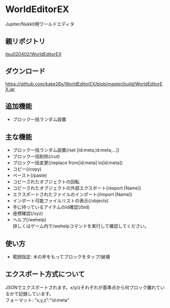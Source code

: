 # WorldEditorEX
Jupiter/Nukkit用ワールドエディタ  

## 親リポジトリ
<a href="https://github.com/itsu020402/WorldEditorEX">itsu020402/WorldEditorEX</a>
  
## ダウンロード
<a href="https://github.com/kake26s/WorldEditorEX/blob/master/build/WorldEditorEX.jar">https://github.com/kake26s/WorldEditorEX/blob/master/build/WorldEditorEX.jar</a>    

## 追加機能
- ブロック一括ランダム設置

## 主な機能
- ブロック一括ランダム設置(/set [id:meta,id:meta,...])  
- ブロック一括削除(/cut)  
- ブロック一括変更(/replace from[id:meta] to[id:meta])  
- コピー(/copy)  
- ペースト(/paste)  
- コピーされたオブジェクトの回転  
- コピーされたオブジェクトの外部エクスポート(/export [Name])  
- エクスポートされたファイルのインポート(/import [Name]) 
- インポート可能ファイルリストの表示(/objects)  
- 手に持っているアイテムのid確認(/bid)  
- 座標確認(/xyz)  
- ヘルプ(/wehelp)  
詳しくはゲーム内で/wehelpコマンドを実行して確認してください。  
  
## 使い方
- 範囲指定: 木の斧をもってブロックをタップ/破壊  
  
## エクスポート方式について
JSONでエクスポートされます。x/y/zそれぞれが基準点から何ブロック離れているかで記録しています。  
フォーマット: "x,y,z":"id:meta"  
